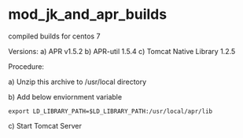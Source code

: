 # mod_jk_and_apr_builds
compiled builds for centos 7

Versions:
a) APR v1.5.2
b) APR-util 1.5.4
c) Tomcat Native Library 1.2.5 

Procedure:

a) Unzip this archive to /usr/local directory

b) Add below enviornment variable

    export LD_LIBRARY_PATH=$LD_LIBRARY_PATH:/usr/local/apr/lib
c) Start Tomcat Server
